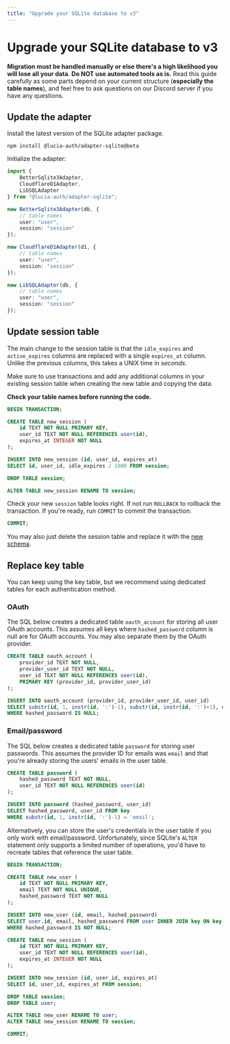 ```yaml
---
title: "Upgrade your SQLite database to v3"
---
```


# Upgrade your SQLite database to v3

**Migration must be handled manually or else there's a high likelihood you will lose all your data**. **Do NOT use automated tools as is.** Read this guide carefully as some parts depend on your current structure (**especially the table names**), and feel free to ask questions on our Discord server if you have any questions.

## Update the adapter

Install the latest version of the SQLite adapter package.

```
npm install @lucia-auth/adapter-sqlite@beta
```

Initialize the adapter:

```ts
import {
	BetterSqlite3Adapter,
	CloudflareD1Adapter,
	LibSQLAdapter
} from "@lucia-auth/adapter-sqlite";

new BetterSqlite3Adapter(db, {
	// table names
	user: "user",
	session: "session"
});

new CloudflareD1Adapter(d1, {
	// table names
	user: "user",
	session: "session"
});

new LibSQLAdapter(db, {
	// table names
	user: "user",
	session: "session"
});
```

## Update session table

The main change to the session table is that the `idle_expires` and `active_expires` columns are replaced with a single `expires_at` column. Unlike the previous columns, this takes a UNIX time in _seconds_.

Make sure to use transactions and add any additional columns in your existing session table when creating the new table and copying the data.

**Check your table names before running the code.**

```sql
BEGIN TRANSACTION;

CREATE TABLE new_session (
    id TEXT NOT NULL PRIMARY KEY,
    user_id TEXT NOT NULL REFERENCES user(id),
    expires_at INTEGER NOT NULL
);

INSERT INTO new_session (id, user_id, expires_at)
SELECT id, user_id, idle_expires / 1000 FROM session;

DROP TABLE session;

ALTER TABLE new_session RENAME TO session;
```

Check your new `session` table looks right. If not run `ROLLBACK` to rollback the transaction. If you're ready, run `COMMIT` to commit the transaction:

```sql
COMMIT;
```

You may also just delete the session table and replace it with the [new schema](/database/sqlite#schema).

## Replace key table

You can keep using the key table, but we recommend using dedicated tables for each authentication method.

### OAuth

The SQL below creates a dedicated table `oauth_account` for storing all user OAuth accounts. This assumes all keys where `hashed_password` column is null are for OAuth accounts. You may also separate them by the OAuth provider.

```sql
CREATE TABLE oauth_account (
    provider_id TEXT NOT NULL,
    provider_user_id TEXT NOT NULL,
    user_id TEXT NOT NULL REFERENCES user(id),
    PRIMARY KEY (provider_id, provider_user_id)
);

INSERT INTO oauth_account (provider_id, provider_user_id, user_id)
SELECT substr(id, 1, instr(id, ':')-1), substr(id, instr(id, ':')+1), user_id FROM key
WHERE hashed_password IS NULL;
```

### Email/password

The SQL below creates a dedicated table `password` for storing user passwords. This assumes the provider ID for emails was `email` and that you're already storing the users' emails in the user table.

```sql
CREATE TABLE password (
    hashed_password TEXT NOT NULL,
    user_id TEXT NOT NULL REFERENCES user(id)
);

INSERT INTO password (hashed_password, user_id)
SELECT hashed_password, user_id FROM key
WHERE substr(id, 1, instr(id, ':')-1) = 'email';
```

Alternatively, you can store the user's credentials in the user table if you only work with email/password. Unfortunately, since SQLite's `ALTER` statement only supports a limited number of operations, you'd have to recreate tables that reference the user table.

```sql
BEGIN TRANSACTION;

CREATE TABLE new_user (
    id TEXT NOT NULL PRIMARY KEY,
    email TEXT NOT NULL UNIQUE,
    hashed_password TEXT NOT NULL
);

INSERT INTO new_user (id, email, hashed_password)
SELECT user.id, email, hashed_password FROM user INNER JOIN key ON key.user_id = user.id
WHERE hashed_password IS NOT NULL;

CREATE TABLE new_session (
    id TEXT NOT NULL PRIMARY KEY,
    user_id TEXT NOT NULL REFERENCES user(id),
    expires_at INTEGER NOT NULL
);

INSERT INTO new_session (id, user_id, expires_at)
SELECT id, user_id, expires_at FROM session;

DROP TABLE session;
DROP TABLE user;

ALTER TABLE new_user RENAME TO user;
ALTER TABLE new_session RENAME TO session;

COMMIT;
```

